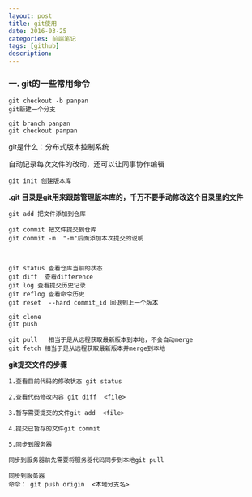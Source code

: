 ```yaml
---
layout: post
title: git使用
date: 2016-03-25
categories: 前端笔记
tags: [github]
description: 
---
```


### 一. git的一些常用命令

    git checkout -b panpan
    git新建一个分支

    git branch panpan
    git checkout panpan

git是什么：分布式版本控制系统

自动记录每次文件的改动，还可以让同事协作编辑

    git init 创建版本库

**.git 目录是git用来跟踪管理版本库的，千万不要手动修改这个目录里的文件**

    git add 把文件添加到仓库

    git commit 把文件提交到仓库  
    git commit -m  "-m"后面添加本次提交的说明



    git status 查看仓库当前的状态
    git diff  查看difference
    git log 查看提交历史记录
    git reflog 查看命令历史
    git reset  --hard commit_id 回退到上一个版本
    
    git clone
    git push
    
    git pull   相当于是从远程获取最新版本到本地，不会自动merge
    git fetch 相当于是从远程获取最新版本并merge到本地

**git提交文件的步骤**
    
    1.查看目前代码的修改状态 git status
    
    2.查看代码修改内容 git diff  <file>
    
    3.暂存需要提交的文件git add  <file>
    
    4.提交已暂存的文件git commit
    
    5.同步到服务器
    
    同步到服务器前先需要将服务器代码同步到本地git pull
    
    同步到服务器
    命令： git push origin  <本地分支名>
    

